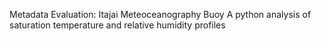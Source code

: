 Metadata Evaluation: Itajai Meteoceanography Buoy
A python analysis of saturation temperature and relative humidity profiles
